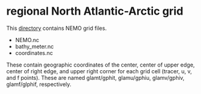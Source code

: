 # regional North Atlantic-Arctic grid

This [directory](https://ige-meom-opendap.univ-grenoble-alpes.fr/thredds/catalog/meomopendap/extract/SASIP/grids/CREG/catalog.html) contains NEMO grid files. 

   - NEMO.nc
   - bathy_meter.nc
   - coordinates.nc

These contain geographic coordinates of the center, center of upper edge, center of right edge, and upper right corner for each grid cell (tracer, u, v, and f points). 
These are named glamt/gphit, glamu/gphiu, glamv/gphiv, glamf/glphif, respectively.
